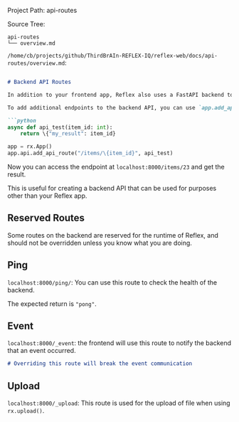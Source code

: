 Project Path: api-routes

Source Tree:

```
api-routes
└── overview.md

```

`/home/cb/projects/github/ThirdBrAIn-REFLEX-IQ/reflex-web/docs/api-routes/overview.md`:

```md

# Backend API Routes

In addition to your frontend app, Reflex also uses a FastAPI backend to serve your app.

To add additional endpoints to the backend API, you can use `app.add_api_route` and add a route that returns JSON.

```python
async def api_test(item_id: int):
    return \{"my_result": item_id}

app = rx.App()
app.api.add_api_route("/items/\{item_id}", api_test)
```

Now you can access the endpoint at `localhost:8000/items/23` and get the result.

This is useful for creating a backend API that can be used for purposes other than your Reflex app.

## Reserved Routes

Some routes on the backend are reserved for the runtime of Reflex, and should not be overridden unless you know what you are doing.

## Ping

`localhost:8000/ping/`: You can use this route to check the health of the backend.

The expected return is `"pong"`.

## Event

`localhost:8000/_event`: the frontend will use this route to notify the backend that an event occurred.

```md alert error
# Overriding this route will break the event communication
```

## Upload

`localhost:8000/_upload`: This route is used for the upload of file when using `rx.upload()`.

```